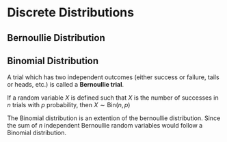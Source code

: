 # Discrete Distributions
## Bernoullie Distribution
## Binomial Distribution
A trial which has two independent outcomes (either success or failure, tails or heads, etc.) is called a **Bernoullie trial**.

If a random variable $X$ is defined such that $X$ is the number of successes in $n$ trials with $p$ probability, then $X\sim\text{Bin}(n, p)$

The Binomial distribution is an extention of the bernoullie distribution. Since the sum of $n$ independent Bernoullie random variables would follow a Binomial distribution. 

